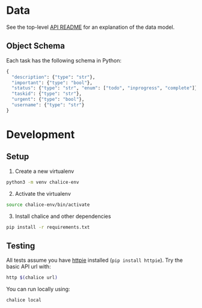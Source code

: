 # Data
See the top-level [API README](api/../README.md) for an explanation of the data model.

## Object Schema
Each task has the following schema in Python:
```python
{
  "description": {"type": "str"},
  "important": {"type": "bool"},
  "status": {"type": "str", "enum": ["todo", "inprogress", "complete"]},
  "taskid": {"type": "str"},
  "urgent": {"type": "bool"},
  "username": {"type": "str"}
}
```

# Development
## Setup
1. Create a new virtualenv

```bash
python3 -m venv chalice-env
```

2. Activate the virtualenv

```bash
source chalice-env/bin/activate
```

3. Install chalice and other dependencies 

```bash
pip install -r requirements.txt
```

## Testing
All tests assume you have [httpie](https://httpie.io/) installed (```pip install httpie```).  Try the basic API url with:

```bash
http $(chalice url)
```

You can run locally using:

```bash
chalice local
```